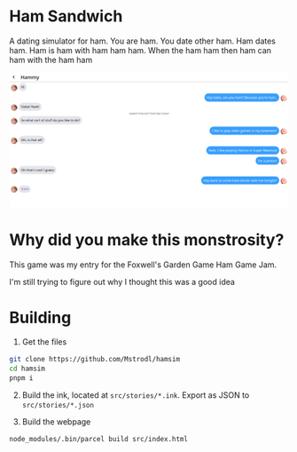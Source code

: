 # Ham Sandwich
A dating simulator for ham. You are ham. You date other ham. Ham dates ham. Ham is ham with ham ham ham. When the ham ham then ham can ham with the ham ham

![Gameplay screenshot](./img/gameplay.png)

# Why did you make this monstrosity?
This game was my entry for the Foxwell's Garden Game Ham Game Jam.

I'm still trying to figure out why I thought this was a good idea

# Building
1. Get the files

```sh
git clone https://github.com/Mstrodl/hamsim
cd hamsim
pnpm i
```

2. Build the ink, located at `src/stories/*.ink`. Export as JSON to `src/stories/*.json`

3. Build the webpage

```sh
node_modules/.bin/parcel build src/index.html
```
